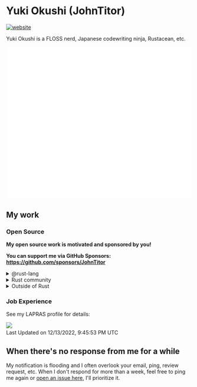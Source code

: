 # Yuki Okushi (JohnTitor)

[![website](https://img.shields.io/badge/Website-www.2k36.org-blue?style=flat-square)](https://www.2k36.org)

Yuki Okushi is a FLOSS nerd, Japanese codewriting ninja, Rustacean, etc.

![metrics](./github-metrics.svg)

## My work

### Open Source

**My open source work is motivated and sponsored by you!**

**You can support me via GitHub Sponsors: <https://github.com/sponsors/JohnTitor>**

<details><summary>@rust-lang</summary><div>

#### Teams/WGs

- community team
  - helping l10n and events
- crates.io team
  - developing backend of <https://crates.io>
- lang-docs team
  - lead of that team, maintaining [the nomicon](https://doc.rust-lang.org/nomicon/) and [the reference](https://github.com/rust-lang/reference)
- library-contributors team
  - reviewing/contributing to library-related things on rust-lang/rust and others (mainly the [libc](https://github.com/rust-lang/libc) crate)
- diagnostics, prioritization, rustc-dev-guide, triage WGs
  - keeping [rustc-dev-guide](https://rustc-dev-guide.rust-lang.org) up-to-date, improving diagnostics, and triaging issues/PRs/regressions

#### Related repositories

- [rust-lang/rust](https://github.com/rust-lang/rust)
  - sending/reviewing PRs, triaging issues, and making rollups regularly
- [rust-lang/libc](https://github.com/rust-lang/libc)
  - maintaining that crate as a core maintainer
- [rust-lang/rustc-dev-guide](https://github.com/rust-lang/rustc-dev-guide), [rust-lang/reference](https://github.com/rust-lang/reference), [rust-lang/nomicon](https://github.com/rust-lang/nomicon)
  - keeping them up-to-date

</div></details>

<details><summary>Rust community</summary><div>

#### Actix

- core team, current lead
  - If you find me as a lead of Actix, please also check [@robjtede](https://github.com/robjtede)'s work, they're one of the core as well and doing great work, and more active than I currently :)

#### notify-rs

- one of the active maintainers

#### Writing an OS in Rust (ja)

- Helping Japanese translations of [Writing an OS in Rust](https://os.phil-opp.com/) as a translator/reviewer

#### ...and so on and on!

In addition to the contributions listed here, I've made various other contributions to the Rust community.

</div></details>

<details><summary>Outside of Rust</summary><div>

- Node.js
  - i18n WG, working on i18n related things
    - Japanese proofreader of API-docs
  - moderation team member
- GNOME
  - GNOME foundation member
  - Helping Japanese translations
- LLVM
  - Committer
- Kubernetes
  - member, mainly contributing to docs and krew

</div></details>

### Job Experience

See my LAPRAS profile for details:

<!--START_SECTION:lapras-card-->
<a href="https://lapras.com/public/jtitor" target="_blank" rel="noopener noreferrer"><img src="https://lapras-card-generator.vercel.app/api/svg?e=4.19&b=3.48&i=3.02&b1=%23232323&b2=%236d6d6d&i1=%23212121&i2=%23818181&l=en" width="400" ></a>  
Last Updated on 12/13/2022, 9:45:53 PM UTC
<!--END_SECTION:lapras-card-->

## When there's no response from me for a while

My notification is flooding and I often overlook your email, ping, review request, etc.
When I don't respond for more than a week, feel free to ping me again or [open an issue here](https://github.com/JohnTitor/JohnTitor/issues), I'll prioritize it.
